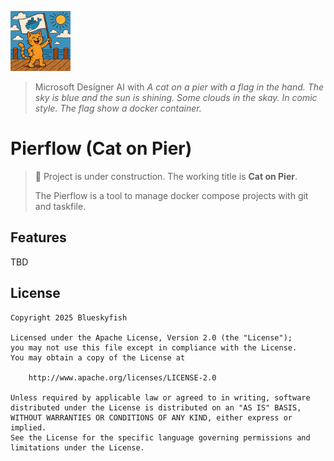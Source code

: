 
![Pierflow Logo](./login.png)

> Microsoft Designer AI with *A cat on a pier with a flag in the hand.
> The sky is blue and the sun is shining. Some clouds in the skay.
> In comic style. The flag show a docker container.*

# Pierflow (Cat on Pier)

> :construction: Project is under construction. The working title is **Cat on Pier**.
> 
> The Pierflow is a tool to manage docker compose projects with git and taskfile.

## Features

TBD

## License

```text
Copyright 2025 Blueskyfish

Licensed under the Apache License, Version 2.0 (the "License");
you may not use this file except in compliance with the License.
You may obtain a copy of the License at

    http://www.apache.org/licenses/LICENSE-2.0

Unless required by applicable law or agreed to in writing, software
distributed under the License is distributed on an "AS IS" BASIS,
WITHOUT WARRANTIES OR CONDITIONS OF ANY KIND, either express or implied.
See the License for the specific language governing permissions and
limitations under the License.
```